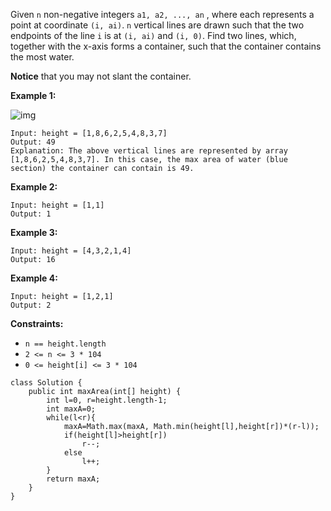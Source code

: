 Given `n` non-negative integers `a1, a2, ..., an` , where each represents a point at coordinate `(i, ai)`. `n` vertical lines are drawn such that the two endpoints of the line `i` is at `(i, ai)` and `(i, 0)`. Find two lines, which, together with the x-axis forms a container, such that the container contains the most water.

**Notice** that you may not slant the container.

 

**Example 1:**

![img](https://s3-lc-upload.s3.amazonaws.com/uploads/2018/07/17/question_11.jpg)

```
Input: height = [1,8,6,2,5,4,8,3,7]
Output: 49
Explanation: The above vertical lines are represented by array [1,8,6,2,5,4,8,3,7]. In this case, the max area of water (blue section) the container can contain is 49.
```

**Example 2:**

```
Input: height = [1,1]
Output: 1
```

**Example 3:**

```
Input: height = [4,3,2,1,4]
Output: 16
```

**Example 4:**

```
Input: height = [1,2,1]
Output: 2
```

 

**Constraints:**

- `n == height.length`
- `2 <= n <= 3 * 104`
- `0 <= height[i] <= 3 * 104`

```
class Solution {
    public int maxArea(int[] height) {
        int l=0, r=height.length-1;
        int maxA=0;
        while(l<r){
            maxA=Math.max(maxA, Math.min(height[l],height[r])*(r-l));
            if(height[l]>height[r])
                r--;
            else
                l++;
        }
        return maxA;
    }
}
```

